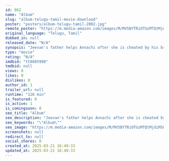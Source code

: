 ```yaml
---
id: 862
name: "Album"
slug: "album-telugu-tamil-movie-download"
poster: "posters/album-telugu-tamil-2002.jpg"
remote_poster: "https://m.media-amazon.com/images/M/MV5BYTRiOTUzMTQtMjdiMS00ZDc3LTk2Y2ItZDAxZTE2ZDhhOTBlXkEyXkFqcGc@._V1_SX300.jpg"
original_language: "Telugu, Tamil"
dubbed_in: null
released_date: "N/A"
synopsis: "Jeevan's father helps Annachi after she is cheated by his brother. He soon becomes the object of affection of Annachi's daughter, but he turns her down to pursue other goals in life."
type: "movie"
rating: "N/A"
imdbid: "tt8685998"
tmdbid: null
views: 0
likes: 0
dislikes: 0
author_id: 1
trailer_url: null
runtime: "126 min"
is_featured: 0
is_active: 1
is_comingsoon: 0
seo_title: "Album"
seo_description: "Jeevan's father helps Annachi after she is cheated by his brother. He soon becomes the object of affection of Annachi's daughter, but he turns her down to pursue other goals in life."
seo_keywords: "\"Album\""
seo_image: "https://m.media-amazon.com/images/M/MV5BYTRiOTUzMTQtMjdiMS00ZDc3LTk2Y2ItZDAxZTE2ZDhhOTBlXkEyXkFqcGc@._V1_SX300.jpg"
screenshots: null
redirect_to: null
social_shares: 0
created_at: 2025-03-21 16:49:33
updated_at: 2025-03-21 16:49:33
---
```


